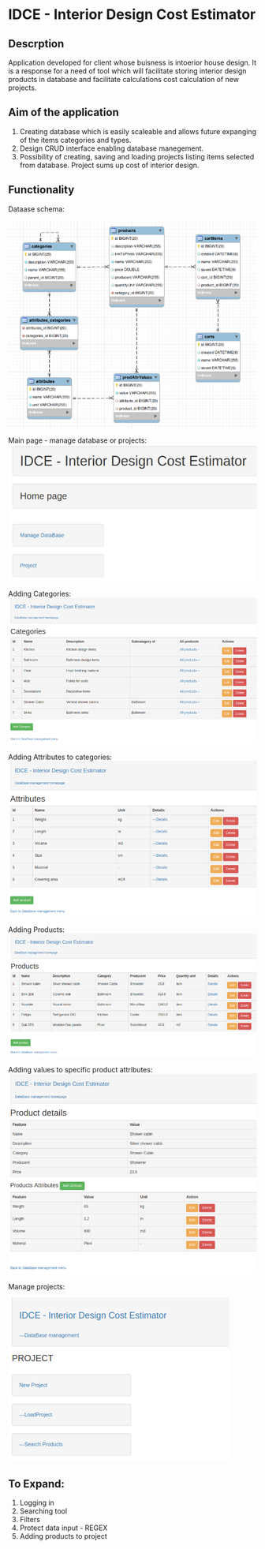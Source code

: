 # IDCE - Interior Design Cost Estimator

## Descrption
Application developed for client whose buisness is intoerior house design. It is a response for a need of tool which will facilitate storing interior design products in database and facilitate calculations cost calculation of new projects.

## Aim of the application
1. Creating database which is easily scaleable and allows future expanging of the items categories and types.
2. Design CRUD interface enabling database manegement.
3. Possibility of creating, saving and loading projects listing items selected from database. Project sums up cost of interior design.

## Functionality
Dataase schema:

![alt text](https://github.com/PiotrKloda/IDCE_IndoorDesignCostEstimator/blob/master/zResouces/Screenshots/dbSchema.png "db schema")


Main page - manage database or projects: 
![alt text](https://github.com/PiotrKloda/IDCE_IndoorDesignCostEstimator/blob/master/zResouces/Screenshots/intro.png "add_project")

Adding Categories:
![alt text](https://github.com/PiotrKloda/IDCE_IndoorDesignCostEstimator/blob/master/zResouces/Screenshots/categories.png "add_categories")

Adding Attributes to categories:
![alt text](https://github.com/PiotrKloda/IDCE_IndoorDesignCostEstimator/blob/master/zResouces/Screenshots/Attributes.png "add_attributes")

Adding Products:
![alt text](https://github.com/PiotrKloda/IDCE_IndoorDesignCostEstimator/blob/master/zResouces/Screenshots/products.png "add_products")

Adding values to specific product attributes: 
![alt text](https://github.com/PiotrKloda/IDCE_IndoorDesignCostEstimator/blob/master/zResouces/Screenshots/product-attributes.png "add_values")

Manage projects: 

![alt text](https://github.com/PiotrKloda/IDCE_IndoorDesignCostEstimator/blob/master/zResouces/Screenshots/Project.png "add_project")


## To Expand:
1. Logging in
2. Searching tool
3. Filters
4. Protect data input - REGEX
5. Adding products to project



